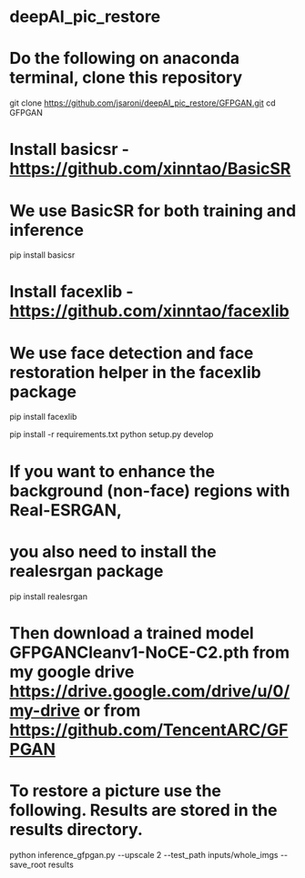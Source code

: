 # deepAI_pic_restore

# Do the following on anaconda terminal, clone this repository

git clone https://github.com/jsaroni/deepAI_pic_restore/GFPGAN.git
cd GFPGAN


# Install basicsr - https://github.com/xinntao/BasicSR
# We use BasicSR for both training and inference
pip install basicsr

# Install facexlib - https://github.com/xinntao/facexlib
# We use face detection and face restoration helper in the facexlib package
pip install facexlib

pip install -r requirements.txt
python setup.py develop

# If you want to enhance the background (non-face) regions with Real-ESRGAN,
# you also need to install the realesrgan package
pip install realesrgan

# Then download a trained model GFPGANCleanv1-NoCE-C2.pth from my google drive https://drive.google.com/drive/u/0/my-drive or from https://github.com/TencentARC/GFPGAN

# To restore a picture use the following. Results are stored in the results directory.
python inference_gfpgan.py --upscale 2 --test_path inputs/whole_imgs --save_root results
